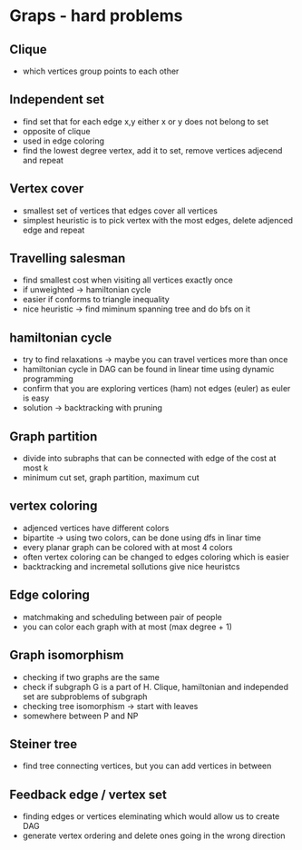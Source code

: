 # Graps - hard problems

## Clique

- which vertices group points to each other

## Independent set

- find set that for each edge x,y either x or y does not belong to set
- opposite of clique
- used in edge coloring
- find the lowest degree vertex, add it to set, remove vertices adjecend and repeat

## Vertex cover

- smallest set of vertices that edges cover all vertices
- simplest heuristic is to pick vertex with the most edges, delete adjenced edge and repeat

## Travelling salesman

- find smallest cost when visiting all vertices exactly once
- if unweighted -> hamiltonian cycle
- easier if conforms to triangle inequality
- nice heuristic -> find miminum spanning tree and do bfs on it

## hamiltonian cycle

- try to find relaxations -> maybe you can travel vertices more than once
- hamiltonian cycle in DAG can be found in linear time using dynamic programming
- confirm that you are exploring vertices (ham) not edges (euler) as euler is easy
- solution -> backtracking with pruning

## Graph partition

- divide into subraphs that can be connected with edge of the cost at most k
- minimum cut set, graph partition, maximum cut 

## vertex coloring 

- adjenced vertices have different colors
- bipartite -> using two colors, can be done using dfs in linar time
- every planar graph can be colored with at most 4 colors
- often vertex coloring can be changed to edges coloring which is easier
- backtracking and incremetal sollutions give nice heuristcs

## Edge coloring

- matchmaking and scheduling between pair of people
- you can color each graph with at most (max degree + 1)

## Graph isomorphism

- checking if two graphs are the same
- check if subgraph G is a part of H. Clique, hamiltonian and independed set are subproblems of subgraph
- checking tree isomorphism -> start with leaves
- somewhere between P and NP

## Steiner tree

- find tree connecting vertices, but you can add vertices in between

## Feedback edge / vertex set

- finding edges or vertices eleminating which would allow us to create DAG
- generate vertex ordering and delete ones going in the wrong direction 
